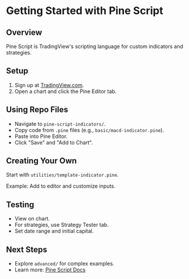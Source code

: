 # Getting Started with Pine Script

## Overview

Pine Script is TradingView's scripting language for custom indicators and strategies.

## Setup

1. Sign up at [TradingView.com](https://www.tradingview.com).
2. Open a chart and click the Pine Editor tab.

## Using Repo Files

- Navigate to `pine-script-indicators/`.
- Copy code from `.pine` files (e.g., `basic/macd-indicator.pine`).
- Paste into Pine Editor.
- Click "Save" and "Add to Chart".

## Creating Your Own

Start with `utilities/template-indicator.pine`.

Example: Add to editor and customize inputs.

## Testing

- View on chart.
- For strategies, use Strategy Tester tab.
- Set date range and initial capital.

## Next Steps

- Explore `advanced/` for complex examples.
- Learn more: [Pine Script Docs](https://www.tradingview.com/pine-script-docs/)
